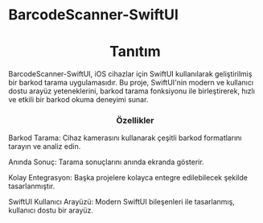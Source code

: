 # BarcodeScanner-SwiftUI

<h1 align="center">Tanıtım</h1>
BarcodeScanner-SwiftUI, iOS cihazlar için SwiftUI kullanılarak geliştirilmiş bir barkod tarama uygulamasıdır. Bu proje, SwiftUI'nin modern ve kullanıcı dostu arayüz yeteneklerini, barkod tarama fonksiyonu ile birleştirerek, hızlı ve etkili bir barkod okuma deneyimi sunar.

<h3 align="center">Özellikler</h3>

Barkod Tarama: Cihaz kamerasını kullanarak çeşitli barkod formatlarını tarayın ve analiz edin.

Anında Sonuç: Tarama sonuçlarını anında ekranda gösterir.

Kolay Entegrasyon: Başka projelere kolayca entegre edilebilecek şekilde tasarlanmıştır.

SwiftUI Kullanıcı Arayüzü: Modern SwiftUI bileşenleri ile tasarlanmış, kullanıcı dostu bir arayüz.
